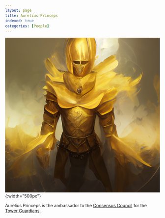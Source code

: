 ```yaml
---
layout: page
title: Aurelius Princeps
indexed: true
categories: [People]
---
```


![Aurelius Princeps](/persons/aurelius_princeps.png){:width="500px"}

Aurelius Princeps is the ambassador to the [Consensus Council](/organizations/consensus_council) for the [Tower Guardians](/nations/tower-guardians).




